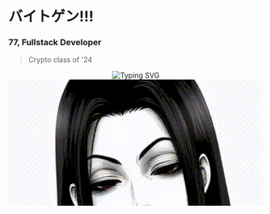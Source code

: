 # バイトゲン!!!

### 77, Fullstack Developer

> Crypto class of '24

<div align="center">
    <img src="https://readme-typing-svg.herokuapp.com?font=Fira+Code&weight=500&size=25&duration=3000&pause=1000&color=FF0000&center=true&vCenter=true&random=false&width=500&height=70&lines=Web3+Developer;Full+Stack+Engineer;Potential+Billionaire+maybe?;Cyber+Security" alt="Typing SVG" />
</div>

<div align="center">
    <img src="illumi-main.gif" width="100%" style="max-height: 250px; object-fit: cover;" />
</div>
